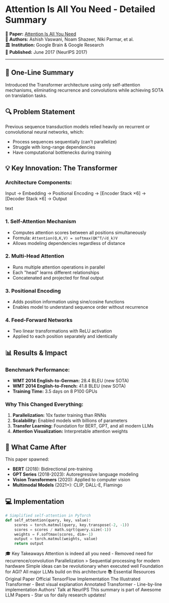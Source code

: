 # Attention Is All You Need - Detailed Summary

📄 **Paper:** [Attention Is All You Need](https://arxiv.org/abs/1706.03762)  
👥 **Authors:** Ashish Vaswani, Noam Shazeer, Niki Parmar, et al.  
🏛️ **Institution:** Google Brain & Google Research  
📅 **Published:** June 2017 (NeurIPS 2017)

---

## 🎯 One-Line Summary
Introduced the Transformer architecture using only self-attention mechanisms, eliminating recurrence and convolutions while achieving SOTA on translation tasks.

## 🔍 Problem Statement
Previous sequence transduction models relied heavily on recurrent or convolutional neural networks, which:
- Process sequences sequentially (can't parallelize)
- Struggle with long-range dependencies
- Have computational bottlenecks during training

## 💡 Key Innovation: The Transformer

### Architecture Components:
Input → Embedding → Positional Encoding →
[Encoder Stack ×6] → [Decoder Stack ×6] → Output

text


### 1. **Self-Attention Mechanism**
- Computes attention scores between all positions simultaneously
- Formula: `Attention(Q,K,V) = softmax(QK^T/√d_k)V`
- Allows modeling dependencies regardless of distance

### 2. **Multi-Head Attention**
- Runs multiple attention operations in parallel
- Each "head" learns different relationships
- Concatenated and projected for final output

### 3. **Positional Encoding**
- Adds position information using sine/cosine functions
- Enables model to understand sequence order without recurrence

### 4. **Feed-Forward Networks**
- Two linear transformations with ReLU activation
- Applied to each position separately and identically

## 📊 Results & Impact

### Benchmark Performance:
- **WMT 2014 English-to-German:** 28.4 BLEU (new SOTA)
- **WMT 2014 English-to-French:** 41.8 BLEU (new SOTA)
- **Training Time:** 3.5 days on 8 P100 GPUs

### Why This Changed Everything:
1. **Parallelization:** 10x faster training than RNNs
2. **Scalability:** Enabled models with billions of parameters
3. **Transfer Learning:** Foundation for BERT, GPT, and all modern LLMs
4. **Attention Visualization:** Interpretable attention weights

## 🔮 What Came After

This paper spawned:
- **BERT** (2018): Bidirectional pre-training
- **GPT Series** (2018-2023): Autoregressive language modeling
- **Vision Transformers** (2020): Applied to computer vision
- **Multimodal Models** (2021+): CLIP, DALL-E, Flamingo

## 💻 Implementation

```python
# Simplified self-attention in PyTorch
def self_attention(query, key, value):
    scores = torch.matmul(query, key.transpose(-2, -1))
    scores = scores / math.sqrt(query.size(-1))
    weights = F.softmax(scores, dim=-1)
    output = torch.matmul(weights, value)
    return output
```
🎓 Key Takeaways
Attention is indeed all you need - Removed need for recurrence/convolution
Parallelization > Sequential processing for modern hardware
Simple ideas can be revolutionary when executed well
Foundation for AGI? All major LLMs build on this architecture
📚 Essential Resources
Original Paper
Official TensorFlow Implementation
The Illustrated Transformer - Best visual explanation
Annotated Transformer - Line-by-line implementation
Authors' Talk at NeurIPS
This summary is part of Awesome LLM Papers - Star us for daily research updates!